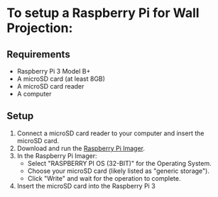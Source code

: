 # To setup a Raspberry Pi for Wall Projection:

## Requirements
- Raspberry Pi 3 Model B+
- A microSD card (at least 8GB)
- A microSD card reader
- A computer

## Setup
1. Connect a microSD card reader to your computer and insert the microSD card.
2. Download and run the [Raspberry Pi Imager](https://www.raspberrypi.com/software/).
3. In the Raspberry Pi Imager:
   - Select "RASPBERRY PI OS (32-BIT)" for the Operating System.
   - Choose your microSD card (likely listed as "generic storage").
   - Click "Write" and wait for the operation to complete.
4. Insert the microSD card into the Raspberry Pi 3
